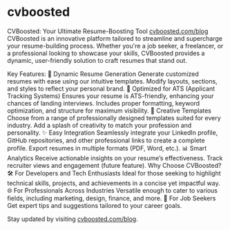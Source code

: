# cvboosted
CVBoosted: Your Ultimate Resume-Boosting Tool  [cvboosted.com/blog](https://cvboosted.com)
CVBoosted is an innovative platform tailored to streamline and supercharge your resume-building process. Whether you're a job seeker, a freelancer, or a professional looking to showcase your skills, CVBoosted provides a dynamic, user-friendly solution to craft resumes that stand out.

Key Features:
🚀 Dynamic Resume Generation
Generate customized resumes with ease using our intuitive templates.
Modify layouts, sections, and styles to reflect your personal brand.
🌟 Optimized for ATS (Applicant Tracking Systems)
Ensures your resume is ATS-friendly, enhancing your chances of landing interviews.
Includes proper formatting, keyword optimization, and structure for maximum visibility.
🎨 Creative Templates
Choose from a range of professionally designed templates suited for every industry.
Add a splash of creativity to match your profession and personality.
✨ Easy Integration
Seamlessly integrate your LinkedIn profile, GitHub repositories, and other professional links to create a complete profile.
Export resumes in multiple formats (PDF, Word, etc.).
📊 Smart Analytics
Receive actionable insights on your resume’s effectiveness.
Track recruiter views and engagement (future feature).
Why Choose CVBoosted?
🛠 For Developers and Tech Enthusiasts
Ideal for those seeking to highlight technical skills, projects, and achievements in a concise yet impactful way.
🌐 For Professionals Across Industries
Versatile enough to cater to various fields, including marketing, design, finance, and more.
🎯 For Job Seekers
Get expert tips and suggestions tailored to your career goals.

Stay updated by visiting [cvboosted.com/blog](https://cvboosted.com/blogs).
